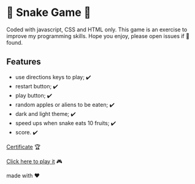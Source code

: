 #  :snake: Snake Game :snake:

Coded with javascript, CSS and HTML only. This game is an exercise to improve my programming skills. 
Hope you enjoy, please open issues if :bug: found. 

## Features

- use directions keys to play; :heavy_check_mark:
- restart button; :heavy_check_mark:
- play button; :heavy_check_mark:
- random apples or aliens to be eaten; :heavy_check_mark:
- dark and light theme; :heavy_check_mark:
- speed ups when snake eats 10 fruits; :heavy_check_mark:
- score. :heavy_check_mark:

[Certificate](https://certificates.digitalinnovation.one/15094BB0) :trophy:

[Click here to play it](https://analiseburtet.github.io/snake-game/) :video_game:

made with :hearts:
